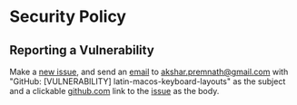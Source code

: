 # Security Policy
<!--

## Supported Versions

Use this section to tell people about which versions of your project are
currently being supported with security updates.

| Version | Supported          |
| ------- | ------------------ |
| 5.1.x   | :white_check_mark: |
| 5.0.x   | :x:                |
| 4.0.x   | :white_check_mark: |
| < 4.0   | :x:                |

-->
## Reporting a Vulnerability

<!--Use this section to tell people how to report a vulnerability.

Tell them where to go, how often they can expect to get an update on a
reported vulnerability, what to expect if the vulnerability is accepted or
declined, etc.-->
Make a [new issue](https://github.com/Akshar-Premnath/latin-macos-keyboard-layouts/issues/new?assignees=&labels=&template=bug_report.md&title= 'Make a new issue'), and send an [email](mailto:akshar.premnath@gmail.com?subject=GitHub%3A%20%5BVULNERABILITY%5D%20latin-macos-keyboard-layouts 'Send an email') to [akshar.premnath@gmail.com](mailto:akshar.premnath@gmail.com?subject=GitHub%3A%20%5BVULNERABILITY%5D%20latin-macos-keyboard-layouts 'Send an email') with "GitHub: [VULNERABILITY] latin-macos-keyboard-layouts" as the subject and a clickable [github.com](https://github.com/ 'GitHub') link to the [issue](https://github.com/Akshar-Premnath/vb-e-safety-quiz/issues 'Issues') as the body.
<!--

-->
